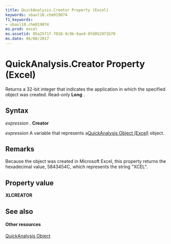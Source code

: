 ```yaml
---
title: QuickAnalysis.Creator Property (Excel)
keywords: vbaxl10.chm919074
f1_keywords:
- vbaxl10.chm919074
ms.prod: excel
ms.assetid: 85a25f1f-7018-9c9b-6ae4-0fd052971b70
ms.date: 06/08/2017
---
```



# QuickAnalysis.Creator Property (Excel)

Returns a 32-bit integer that indicates the application in which the specified object was created. Read-only **Long** .


## Syntax

 _expression_ . **Creator**

 _expression_ A variable that represents a[QuickAnalysis Object (Excel)](quickanalysis-object-excel.md) object.


## Remarks

Because the object was created in Microsoft Excel, this property returns the hexadecimal value, 5843454C, which represents the string "XCEL".


## Property value

 **XLCREATOR**


## See also


#### Other resources



[QuickAnalysis Object](quickanalysis-object-excel.md)

